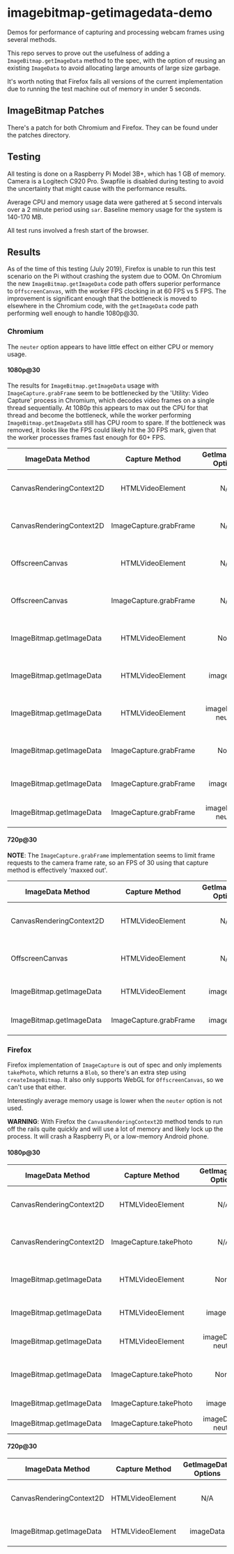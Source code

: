 # imagebitmap-getimagedata-demo

Demos for performance of capturing and processing webcam frames using several methods.

This repo serves to prove out the usefulness of adding a `ImageBitmap.getImageData` method
to the spec, with the option of reusing an existing `ImageData` to avoid allocating large
amounts of large size garbage.

It's worth noting that Firefox fails all versions of the current implementation due to
running the test machine out of memory in under 5 seconds.

## ImageBitmap Patches

There's a patch for both Chromium and Firefox. They can be found under the patches directory.

## Testing

All testing is done on a Raspberry Pi Model 3B+, which has 1 GB of memory. Camera is a Logitech
C920 Pro. Swapfile is disabled during testing to avoid the uncertainty that might cause with the
performance results.

Average CPU and memory usage data were gathered at 5 second intervals over a 2 minute period using `sar`.
Baseline memory usage for the system is 140-170 MB.

All test runs involved a fresh start of the browser.

## Results

As of the time of this testing (July 2019), Firefox is unable to run this test scenario on the Pi
without crashing the system due to OOM. On Chromium the new `ImageBitmap.getImageData` code path
offers superior performance to `OffscreenCanvas`, with the worker FPS clocking in at 60 FPS vs 5 FPS.
The improvement is significant enough that the bottleneck is moved to elsewhere in the Chromium code,
with the `getImageData` code path performing well enough to handle 1080p@30.

### Chromium

The `neuter` option appears to have little effect on either CPU or memory usage.

#### 1080p@30

The results for `ImageBitmap.getImageData` usage with `ImageCapture.grabFrame` seem to be
bottlenecked by the 'Utility: Video Capture' process in Chromium, which decodes video frames
on a single thread sequentially. At 1080p this appears to max out the CPU for that thread
and become the bottleneck, while the worker performing `ImageBitmap.getImageData` still has
CPU room to spare. If the bottleneck was removed, it looks like the FPS could likely hit the
30 FPS mark, given that the worker processes frames fast enough for 60+ FPS.

| ImageData Method         | Capture Method         | GetImageData Options | FPS | Avg CPU | Avg Memory |             Notes             |
|--------------------------|:----------------------:|:--------------------:|:---:|:-------:|:----------:|:-----------------------------:|
| CanvasRenderingContext2D | HTMLVideoElement       |          N/A         |  6  |  48.21  |   290 MB   | Memory usage peaked at 340 MB |
| CanvasRenderingContext2D | ImageCapture.grabFrame |          N/A         | 5-6 |  51.92  |   285 MB   | Memory usage peaked at 343 MB |
| OffscreenCanvas          | HTMLVideoElement       |          N/A         |  6  |  55.23  |   307 MB   | Memory usage peaked at 347 MB |
| OffscreenCanvas          | ImageCapture.grabFrame |          N/A         | 5-6 |  52.46  |   318 MB   | Memory usage peaked at 355 MB |
| ImageBitmap.getImageData | HTMLVideoElement       |          None        | 6-7 |  54.55  |   315 MB   | Memory usage peaked at 355 MB |
| ImageBitmap.getImageData | HTMLVideoElement       |       imageData      | 6-7 |  54.89  |   266 MB   | Memory range: 264 MB - 267 MB |
| ImageBitmap.getImageData | HTMLVideoElement       |  imageData + neuter  | 6-7 |  54.91  |   268 MB   | Memory range: 267 MB - 270 MB |
| ImageBitmap.getImageData | ImageCapture.grabFrame |          None        | 12  |  50.52  |   312 MB   | Memory usage peaked at 347 MB |
| ImageBitmap.getImageData | ImageCapture.grabFrame |       imageData      | 15  |  52.89  |   264 MB   | Fluctuated 13-22 FPS          |
| ImageBitmap.getImageData | ImageCapture.grabFrame |  imageData + neuter  | 15  |  50.25  |   263 MB   | Fluctuated 13-22 FPS          |

#### 720p@30

**NOTE**: The `ImageCapture.grabFrame` implementation seems to limit frame requests to the camera frame rate,
so an FPS of 30 using that capture method is effectively 'maxxed out'.

| ImageData Method         | Capture Method         | GetImageData Options | FPS | Avg CPU | Avg Memory |             Notes             |
|--------------------------|:----------------------:|:--------------------:|:---:|:-------:|:----------:|:-----------------------------:|
| CanvasRenderingContext2D | HTMLVideoElement       |          N/A         | 12  |  45.18  |   316 MB   | Memory usage peaked at 377 MB |
| OffscreenCanvas          | HTMLVideoElement       |          N/A         | 12  |  47.26  |   271 MB   | Memory usage peaked at XXX MB |
| ImageBitmap.getImageData | HTMLVideoElement       |       imageData      | 14  |  46.82  |   250 MB   | Fluctuated 13-16 FPS          | 
| ImageBitmap.getImageData | ImageCapture.grabFrame |       imageData      | 29  |  43.07  |   248 MB   | Fluctuated 28-30 FPS          |

### Firefox

Firefox implementation of `ImageCapture` is out of spec and only implements `takePhoto`, which returns
a `Blob`, so there's an extra step using `createImageBitmap`. It also only supports WebGL for `OffscreenCanvas`,
so we can't use that either.

Interestingly average memory usage is lower when the `neuter` option is not used.

**WARNING**: With Firefox the `CanvasRenderingContext2D` method tends to run off the rails quite quickly
and will use a lot of memory and likely lock up the process. It will crash a Raspberry Pi, or a low-memory
Android phone.

#### 1080p@30

| ImageData Method         | Capture Method         | GetImageData Options | FPS | Avg CPU | Avg Memory |           Notes          |
|--------------------------|:----------------------:|:--------------------:|:---:|:-------:|:----------:|:------------------------:|
| CanvasRenderingContext2D | HTMLVideoElement       |          N/A         |  X  |    X    |      X     | Runs OOM in under 5 secs |
| CanvasRenderingContext2D | ImageCapture.takePhoto |          N/A         |  X  |    X    |      X     | Runs OOM in under 5 secs |
| ImageBitmap.getImageData | HTMLVideoElement       |          None        |  X  |    X    |      X     | Runs OOM in under 5 secs |
| ImageBitmap.getImageData | HTMLVideoElement       |       imageData      | 20  |  71.15  |   327 MB   | Fluctuated 17-25 FPS     |
| ImageBitmap.getImageData | HTMLVideoElement       |  imageData + neuter  | 20  |  72.15  |   373 MB   | Fluctuated 17-25 FPS     |
| ImageBitmap.getImageData | ImageCapture.takePhoto |          None        |  X  |    X    |      X     | Runs OOM in under 5 secs |
| ImageBitmap.getImageData | ImageCapture.takePhoto |       imageData      | 3-4 |  62.21  |   333 MB   |                          |
| ImageBitmap.getImageData | ImageCapture.takePhoto |  imageData + neuter  | 3-4 |  62.72  |   354 MB   |                          |

#### 720p@30

| ImageData Method         | Capture Method         | GetImageData Options | FPS | Avg CPU | Avg Memory |           Notes          |
|--------------------------|:----------------------:|:--------------------:|:---:|:-------:|:----------:|:------------------------:|
| CanvasRenderingContext2D | HTMLVideoElement       |          N/A         |  X  |    X    |      X     | Runs OOM in under 5 secs |
| ImageBitmap.getImageData | HTMLVideoElement       |       imageData      | 40+ |  68.00  |   355 MB   | Fluctuated 34-45 FPS     |